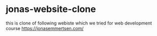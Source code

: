 # jonas-website-clone
this is clone of following webiste which we tried for web development course https://jonasemmertsen.com/
